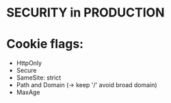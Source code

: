 # SECURITY in PRODUCTION

# Cookie flags:    
 - HttpOnly
 - Secure
 - SameSite: strict
 - Path and Domain (-> keep '/' avoid broad domain)
 - MaxAge